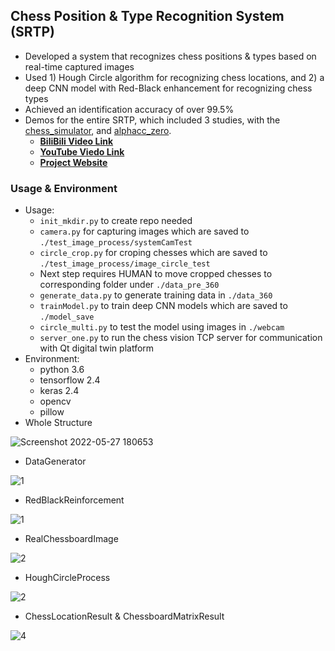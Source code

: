 ## Chess Position & Type Recognition System (SRTP)

- Developed a system that recognizes chess positions & types based on real-time captured images
- Used 1) Hough Circle algorithm for recognizing chess locations, and 2) a deep CNN model with Red-Black enhancement for recognizing chess types
- Achieved an identification accuracy of over 99.5%
- Demos for the entire SRTP, which included 3 studies, with the [chess_simulator](https://github.com/lebronlihd/chess_simulator), and [alphacc_zero](https://github.com/lebronlihd/alphacc_zero).
  - **[BiliBili Video Link](https://www.bilibili.com/video/BV1zK411f7zJ)**
  - **[YouTube Viedo Link](https://youtu.be/V6IXxbrqHmE)**
  - **[Project Website](https://lebronlihd.github.io/projects/alphacc_zero/)**

### Usage & Environment

- Usage:
    - `init_mkdir.py` to create repo needed
    - `camera.py` for capturing images which are saved to `./test_image_process/systemCamTest`
    - `circle_crop.py` for croping chesses which are saved to `./test_image_process/image_circle_test`
    - Next step requires HUMAN to move cropped chesses to corresponding folder under `./data_pre_360`
    - `generate_data.py` to generate training data in `./data_360`
    - `trainModel.py` to train deep CNN models which are saved to `./model_save`
    - `circle_multi.py` to test the model using images in `./webcam`
    - `server_one.py` to run the chess vision TCP server for communication with Qt digital twin platform
- Environment:
    - python 3.6
    - tensorflow 2.4
    - keras 2.4
    - opencv
    - pillow
- Whole Structure

![Screenshot 2022-05-27 180653](https://user-images.githubusercontent.com/67775090/170679176-e01f23dd-6be9-42be-af77-70f440031236.png)

- DataGenerator

![1](https://github.com/lebronlihd/chess_vision/blob/master/chess_cnn/1.png)

- RedBlackReinforcement

![1](https://github.com/lebronlihd/chess_vision/blob/master/chess_cnn/2.png)

- RealChessboardImage

![2](https://github.com/lebronlihd/chess_vision/blob/master/chess_cnn/3.jpg)

- HoughCircleProcess

![2](https://github.com/lebronlihd/chess_vision/blob/master/chess_cnn/4.jpg)

- ChessLocationResult & ChessboardMatrixResult

![4](https://github.com/lebronlihd/chess_vision/blob/master/chess_cnn/5.png)
